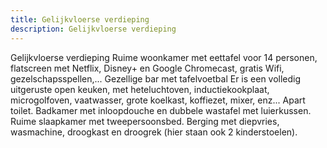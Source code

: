 ```yaml
---
title: Gelijkvloerse verdieping
description: Gelijkvloerse verdieping
---
```


Gelijkvloerse verdieping
Ruime woonkamer met eettafel voor 14 personen, flatscreen met Netflix, Disney+ en Google Chromecast, gratis Wifi, gezelschapsspellen,...
Gezellige bar met tafelvoetbal
Er is een volledig uitgeruste open keuken, met heteluchtoven, inductiekookplaat, microgolfoven, vaatwasser, grote koelkast, koffiezet, mixer, enz...
Apart toilet.
Badkamer met inloopdouche en dubbele wastafel met luierkussen.
Ruime slaapkamer met tweepersoonsbed.
Berging met diepvries, wasmachine, droogkast en droogrek (hier staan ook 2 kinderstoelen).
